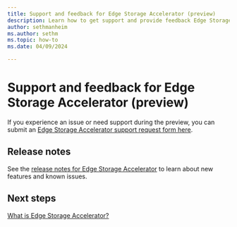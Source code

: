 ```yaml
---
title: Support and feedback for Edge Storage Accelerator (preview)
description: Learn how to get support and provide feedback Edge Storage Accelerator.
author: sethmanheim
ms.author: sethm
ms.topic: how-to
ms.date: 04/09/2024

---
```


# Support and feedback for Edge Storage Accelerator (preview)

If you experience an issue or need support during the preview, you can submit an [Edge Storage Accelerator support request form here](https://forms.office.com/Pages/ResponsePage.aspx?id=v4j5cvGGr0GRqy180BHbR19S7i8RsvNAg8hqZuHbEyxUOVlRSjJNOFgxNkRPN1IzQUZENFE4SjlSNy4u).

## Release notes

See the [release notes for Edge Storage Accelerator](release-notes.md) to learn about new features and known issues.

## Next steps

[What is Edge Storage Accelerator?](overview.md)